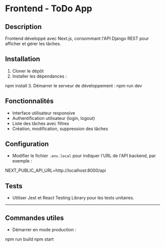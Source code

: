 # Frontend - ToDo App

## Description

Frontend développé avec Next.js, consommant l'API Django REST pour afficher et gérer les tâches.

## Installation

1. Cloner le dépôt
2. Installer les dépendances :

npm install 3. Démarrer le serveur de développement :
npm run dev

## Fonctionnalités

- Interface utilisateur responsive
- Authentification utilisateur (login, logout)
- Liste des tâches avec filtres
- Création, modification, suppression des tâches

## Configuration

- Modifier le fichier `.env.local` pour indiquer l'URL de l'API backend, par exemple :

NEXT_PUBLIC_API_URL=http://localhost:8000/api

## Tests

- Utiliser Jest et React Testing Library pour les tests unitaires.

---

## Commandes utiles

- Démarrer en mode production :

npm run build
npm start
